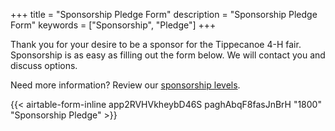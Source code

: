 +++
title = "Sponsorship Pledge Form"
description = "Sponsorship Pledge Form"
keywords = ["Sponsorship", "Pledge"]
+++

Thank you for your desire to be a sponsor for the Tippecanoe 4-H fair. Sponsorship is as easy as filling out the form below. We will contact you and discuss options.

Need more information? Review our [sponsorship levels](/sponsorship).

{{< airtable-form-inline app2RVHVkheybD46S paghAbqF8fasJnBrH "1800" "Sponsorship Pledge" >}}